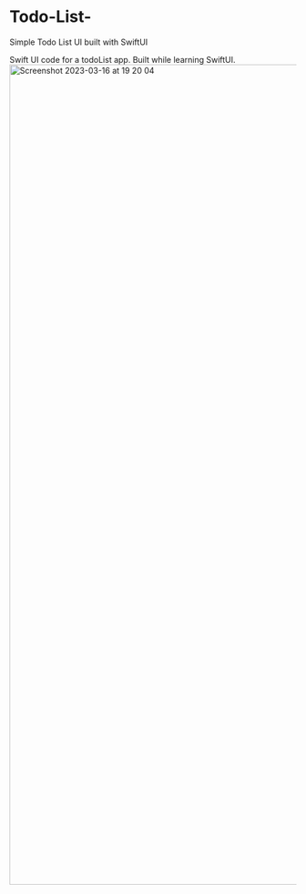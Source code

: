 # Todo-List-
Simple Todo List UI built with SwiftUI

Swift UI code for a todoList app. Built while learning SwiftUI. 
<img width="1440" alt="Screenshot 2023-03-16 at 19 20 04" src="https://user-images.githubusercontent.com/61257398/225717636-fc76d2b6-841c-41a8-b93a-06c522de7c0c.png">

